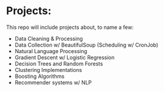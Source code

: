 # Projects:
This repo will include projects about, to name a few:
- Data Cleaning & Processing
- Data Collection w/ BeautifulSoup (Scheduling w/ CronJob)
- Natural Language Processing
- Gradient Descent w/ Logistic Regression
- Decision Trees and Random Forests
- Clustering Implementations
- Boosting Algorithms
- Recommender systems w/ NLP



